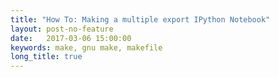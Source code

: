 ```yaml
---
title: "How To: Making a multiple export IPython Notebook"
layout: post-no-feature
date:   2017-03-06 15:00:00
keywords: make, gnu make, makefile
long_title: true
---
```

